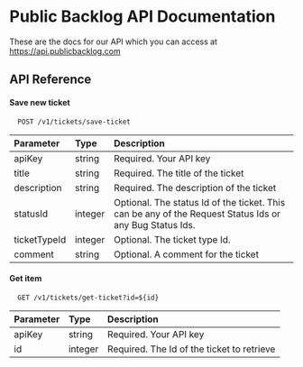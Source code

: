 # Public Backlog API Documentation

These are the docs for our API which you can access at https://api.publicbacklog.com

## API Reference

#### Save new ticket

```http
  POST /v1/tickets/save-ticket
```

| Parameter    | Type    | Description                                                                                             |
| :----------- | :------ | :------------------------------------------------------------------------------------------------------ |
| apiKey       | string  | Required. Your API key                                                                                  |
| title        | string  | Required. The title of the ticket                                                                       |
| description  | string  | Required. The description of the ticket                                                                 |
| statusId     | integer | Optional. The status Id of the ticket. This can be any of the Request Status Ids or any Bug Status Ids. |
| ticketTypeId | integer | Optional. The ticket type Id.                                                                           |
| comment      | string  | Optional. A comment for the ticket                                                                      |

#### Get item

```http
  GET /v1/tickets/get-ticket?id=${id}
```

| Parameter | Type    | Description                                 |
| :-------- | :------ | :------------------------------------------ |
| apiKey    | string  | Required. Your API key                      |
| id        | integer | Required. The Id of the ticket to retrieve |
